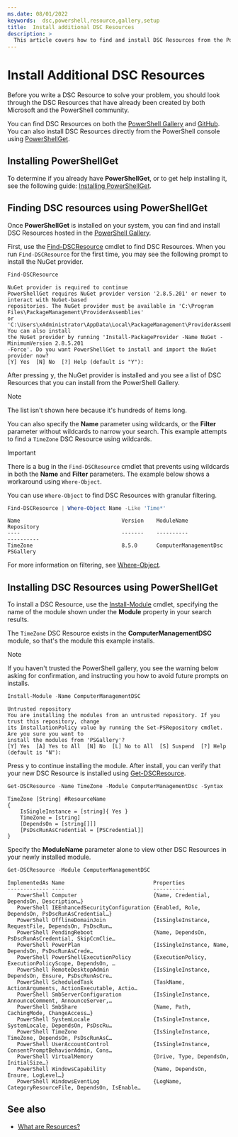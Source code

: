 ```yaml
---
ms.date: 08/01/2022
keywords:  dsc,powershell,resource,gallery,setup
title:  Install additional DSC Resources
description: >
  This article covers how to find and install DSC Resources from the PowerShell Gallery.
---
```


# Install Additional DSC Resources

Before you write a DSC Resource to solve your problem, you should look through the DSC Resources
that have already been created by both Microsoft and the PowerShell community.

You can find DSC Resources on both the [PowerShell Gallery][1] and [GitHub][2]. You can also install
DSC Resources directly from the PowerShell console using [PowerShellGet][3].

## Installing PowerShellGet

To determine if you already have **PowerShellGet**, or to get help installing it, see the following
guide: [Installing PowerShellGet][4].

## Finding DSC resources using PowerShellGet

Once **PowerShellGet** is installed on your system, you can find and install DSC Resources hosted in
the [PowerShell Gallery][1].

First, use the [Find-DSCResource][5] cmdlet to find DSC Resources. When you run `Find-DSCResource`
for the first time, you may see the following prompt to install the NuGet provider.

```powershell
Find-DSCResource
```

```Output
NuGet provider is required to continue
PowerShellGet requires NuGet provider version '2.8.5.201' or newer to interact with NuGet-based
repositories. The NuGet provider must be available in 'C:\Program Files\PackageManagement\ProviderAssemblies'
or 'C:\Users\xAdministrator\AppData\Local\PackageManagement\ProviderAssemblies'. You can also install
the NuGet provider by running 'Install-PackageProvider -Name NuGet -MinimumVersion 2.8.5.201
-Force'. Do you want PowerShellGet to install and import the NuGet provider now?
[Y] Yes  [N] No  [?] Help (default is "Y"):
```

After pressing <kbd>y</kbd>, the NuGet provider is installed and you see a list of DSC Resources
that you can install from the PowerShell Gallery.

> [!NOTE]
> The list isn't shown here because it's hundreds of items long.

You can also specify the **Name** parameter using wildcards, or the **Filter** parameter without
wildcards to narrow your search. This example attempts to find a `TimeZone` DSC Resource using
wildcards.

> [!IMPORTANT]
> There is a bug in the `Find-DSCResource` cmdlet that prevents using wildcards in both the **Name**
> and **Filter** parameters. The example below shows a workaround using `Where-Object`.

You can use `Where-Object` to find DSC Resources with granular filtering.

```powershell
Find-DSCResource | Where-Object Name -Like 'Time*'
```

```Output
Name                                Version    ModuleName                          Repository
----                                -------    ----------                          ----------
TimeZone                            8.5.0      ComputerManagementDsc               PSGallery
```

For more information on filtering, see [Where-Object][6].

## Installing DSC Resources using PowerShellGet

To install a DSC Resource, use the [Install-Module][7] cmdlet, specifying the name of the module
shown under the **Module** property in your search results.

The `TimeZone` DSC Resource exists in the **ComputerManagementDSC** module, so that's the module
this example installs.

> [!NOTE]
> If you haven't trusted the PowerShell gallery, you see the warning below asking for confirmation,
> and instructing you how to avoid future prompts on installs.

```powershell
Install-Module -Name ComputerManagementDSC
```

```Output
Untrusted repository
You are installing the modules from an untrusted repository. If you trust this repository, change
its InstallationPolicy value by running the Set-PSRepository cmdlet. Are you sure you want to
install the modules from 'PSGallery'?
[Y] Yes  [A] Yes to All  [N] No  [L] No to All  [S] Suspend  [?] Help (default is "N"):
```

Press <kbd>y</kbd> to continue installing the module. After install, you can verify that your new
DSC Resource is installed using [Get-DSCResource][8].

```powershell
Get-DSCResource -Name TimeZone -Module ComputerManagementDsc -Syntax
```

```Output
TimeZone [String] #ResourceName
{
    IsSingleInstance = [string]{ Yes }
    TimeZone = [string]
    [DependsOn = [string[]]]
    [PsDscRunAsCredential = [PSCredential]]
}
```

Specify the **ModuleName** parameter alone to view other DSC Resources in your newly installed
module.

```powershell
Get-DSCResource -Module ComputerManagementDSC
```

```Output
ImplementedAs Name                            Properties
------------- ----                            ----------
   PowerShell Computer                        {Name, Credential, DependsOn, Description…}
   PowerShell IEEnhancedSecurityConfiguration {Enabled, Role, DependsOn, PsDscRunAsCredential…}
   PowerShell OfflineDomainJoin               {IsSingleInstance, RequestFile, DependsOn, PsDscRun…
   PowerShell PendingReboot                   {Name, DependsOn, PsDscRunAsCredential, SkipCcmClie…
   PowerShell PowerPlan                       {IsSingleInstance, Name, DependsOn, PsDscRunAsCrede…
   PowerShell PowerShellExecutionPolicy       {ExecutionPolicy, ExecutionPolicyScope, DependsOn, …
   PowerShell RemoteDesktopAdmin              {IsSingleInstance, DependsOn, Ensure, PsDscRunAsCre…
   PowerShell ScheduledTask                   {TaskName, ActionArguments, ActionExecutable, Actio…
   PowerShell SmbServerConfiguration          {IsSingleInstance, AnnounceComment, AnnounceServer,…
   PowerShell SmbShare                        {Name, Path, CachingMode, ChangeAccess…}
   PowerShell SystemLocale                    {IsSingleInstance, SystemLocale, DependsOn, PsDscRu…
   PowerShell TimeZone                        {IsSingleInstance, TimeZone, DependsOn, PsDscRunAsC…
   PowerShell UserAccountControl              {IsSingleInstance, ConsentPromptBehaviorAdmin, Cons…
   PowerShell VirtualMemory                   {Drive, Type, DependsOn, InitialSize…}
   PowerShell WindowsCapability               {Name, DependsOn, Ensure, LogLevel…}
   PowerShell WindowsEventLog                 {LogName, CategoryResourceFile, DependsOn, IsEnable…
```

## See also

- [What are Resources?][9]

<!-- Reference Links -->

[1]: https://www.powershellgallery.com/
[2]: https://github.com/
[3]: /powershell/module/powershellget/
[4]: /powershell/scripting/gallery/installing-psget
[5]: /powershell/module/powershellget/find-dscresource
[6]: /powershell/module/microsoft.powershell.core/where-object
[7]: /powershell/module/PowershellGet/Install-Module
[8]: /powershell/module/PSDesiredStateConfiguration/Get-DscResource
[9]: ../resources/resources.md
